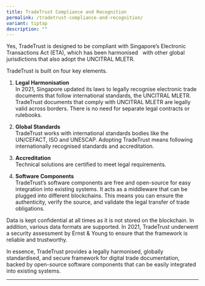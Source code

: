 ```yaml
---
title: TradeTrust Compliance and Recognition
permalink: /tradetrust-compliance-and-recognition/
variant: tiptap
description: ""
---
```

<p>Yes, TradeTrust is designed to be compliant with Singapore’s Electronic
Transactions Act (ETA), which has been <a rel="noopener noreferrer nofollow" target="_blank">harmonised</a> &nbsp;
with other global jurisdictions that also adopt the UNCITRAL MLETR.&nbsp;</p>
<p>TradeTrust is built on four key elements.</p>
<ol data-tight="true" class="tight">
<li>
<p><strong>Legal Harmonisation</strong> 
<br>In 2021, Singapore updated its laws to legally recognise electronic trade
documents that follow international standards, the UNCITRAL MLETR. TradeTrust
documents that comply with UNCITRAL MLETR are legally valid across borders.
There is no need for separate legal contracts or rulebooks.</p>
<p></p>
</li>
<li>
<p><strong>Global Standards</strong> 
<br>TradeTrust works with international standards bodies like the UN/CEFACT,
ISO and UNESCAP. Adopting TradeTrust means following internationally recognised
standards and accreditation.&nbsp;</p>
<p></p>
</li>
<li>
<p><strong>Accreditation&nbsp;</strong> 
<br>Technical solutions are certified to meet legal requirements.&nbsp;</p>
<p></p>
</li>
<li>
<p><strong>Software Components</strong> 
<br>TradeTrust’s software components are free and open-source for easy integration
into existing systems. It acts as a middleware that can be plugged into
different blockchains. This means you can ensure the authenticity, verify
the source, and validate the legal transfer of trade obligations.&nbsp;</p>
</li>
</ol>
<p>Data is kept confidential at all times as it is not stored on the blockchain.
In addition, various data formats are supported. In 2021, TradeTrust underwent
a security assessment by Ernst &amp; Young to ensure that the framework
is reliable and trustworthy.&nbsp;</p>
<p>In essence, TradeTrust provides a legally harmonised, globally standardised,
and secure framework for digital trade documentation, backed by open-source
software components that can be easily integrated into existing systems.</p>
<hr>
<p></p>